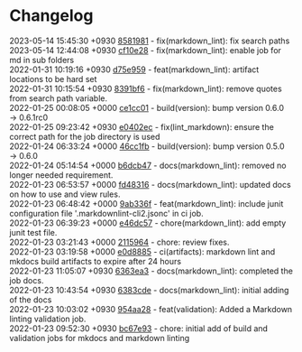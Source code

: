 # Changelog

2023-05-14 15:45:30 +0930 [8581981](https://gitlab.com/nofusscomputing/projects/gitlab-ci/-/commit/8581981a43c31d6903865f067fa3f77adae949e5) - fix(markdown_lint): fix search paths  
2023-05-14 12:44:08 +0930 [cf10e28](https://gitlab.com/nofusscomputing/projects/gitlab-ci/-/commit/cf10e289d21a5cc529bbe7effb189aab65875510) - fix(markdown_lint): enable job for md in sub folders  
2022-01-31 10:19:16 +0930 [d75e959](https://gitlab.com/nofusscomputing/projects/gitlab-ci/-/commit/d75e95998b4a195cfcc36683ffa6f058bf7b05be) - feat(markdown_lint): artifact locations to be hard set  
2022-01-31 10:15:54 +0930 [8391bf6](https://gitlab.com/nofusscomputing/projects/gitlab-ci/-/commit/8391bf659bf5dd39edf31205a68c699851e78be3) - fix(markdown_lint): remove quotes from search path variable.  
2022-01-25 00:08:05 +0000 [ce1cc01](https://gitlab.com/nofusscomputing/projects/gitlab-ci/-/commit/ce1cc017e26ff7f6cee586cc7d98e4d292275672) - build(version): bump version 0.6.0 → 0.6.1rc0  
2022-01-25 09:23:42 +0930 [e0402ec](https://gitlab.com/nofusscomputing/projects/gitlab-ci/-/commit/e0402ecfb2ab662a74bb70df7937b02576d5e41b) - fix(lint_markdown): ensure the correct path for the job directory is used  
2022-01-24 06:33:24 +0000 [46cc1fb](https://gitlab.com/nofusscomputing/projects/gitlab-ci/-/commit/46cc1fbb6a878e485af39e679b5184a9912c2e7f) - build(version): bump version 0.5.0 → 0.6.0  
2022-01-24 05:14:54 +0000 [b6dcb47](https://gitlab.com/nofusscomputing/projects/gitlab-ci/-/commit/b6dcb47b1d1831784d36f482fd99c0ce5e56f088) - docs(markdown_lint): removed no longer needed requirement.  
2022-01-23 06:53:57 +0000 [fd48316](https://gitlab.com/nofusscomputing/projects/gitlab-ci/-/commit/fd48316ae763282fc106b7da184c05b35d9ae052) - docs(markdown_lint): updated docs on how to use and view rules.  
2022-01-23 06:48:42 +0000 [9ab336f](https://gitlab.com/nofusscomputing/projects/gitlab-ci/-/commit/9ab336fbddd6cba1d29c5a001ab52772ed4554b6) - feat(markdown_lint): include junit configuration file '.markdownlint-cli2.jsonc' in ci job.  
2022-01-23 06:39:23 +0000 [e46dc57](https://gitlab.com/nofusscomputing/projects/gitlab-ci/-/commit/e46dc57b1643d6fd7c393bcf8b7d1d77bd2096c8) - chore(markdown_lint): add empty junit test file.  
2022-01-23 03:21:43 +0000 [2115964](https://gitlab.com/nofusscomputing/projects/gitlab-ci/-/commit/21159643176249cbc33df3a655df90267d64bc3b) - chore: review fixes.  
2022-01-23 03:19:58 +0000 [e0d8885](https://gitlab.com/nofusscomputing/projects/gitlab-ci/-/commit/e0d8885d52319a6188c779e80c2064b773721184) - ci(artifacts): markdown lint and mkdocs build artifacts to expire after 24 hours  
2022-01-23 11:05:07 +0930 [6363ea3](https://gitlab.com/nofusscomputing/projects/gitlab-ci/-/commit/6363ea377cd008bbc839e6f4ee4fca337b77bc19) - docs(markdown_lint): completed the job docs.  
2022-01-23 10:43:54 +0930 [6383cde](https://gitlab.com/nofusscomputing/projects/gitlab-ci/-/commit/6383cde3bf9985b2cb43908bc2486d1dc67b7026) - docs(markdown_lint): initial adding of the docs  
2022-01-23 10:03:02 +0930 [954aa28](https://gitlab.com/nofusscomputing/projects/gitlab-ci/-/commit/954aa28dbf1073be05a3dd6d13da818a0bc7cb4e) - feat(validation): Added a Markdown linting validation job.  
2022-01-23 09:52:30 +0930 [bc67e93](https://gitlab.com/nofusscomputing/projects/gitlab-ci/-/commit/bc67e939faf0b3d2eac05eae7edf297c81e55739) - chore: initial add of build and validation jobs for mkdocs and markdown linting  
